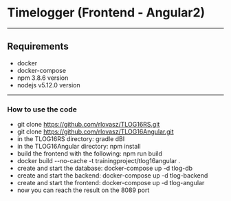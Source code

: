 # Timelogger (Frontend - Angular2)

----
## Requirements

* docker 
* docker-compose
* npm 3.8.6 version
* nodejs v5.12.0 version

----


### How to use the code

* git clone https://github.com/rlovasz/TLOG16RS.git
* git clone https://github.com/rlovasz/TLOG16Angular.git
* in the TLOG16RS directory: gradle dBI
* in the TLOG16Angular directory: npm install
* build the frontend with the following: npm run build
* docker build --no-cache -t trainingproject/tlog16angular .
* create and start the database: docker-compose up -d tlog-db
* create and start the backend: docker-compose up -d tlog-backend
* create and start the frontend: docker-compose up -d tlog-angular
* now you can reach the result on the 8089 port

